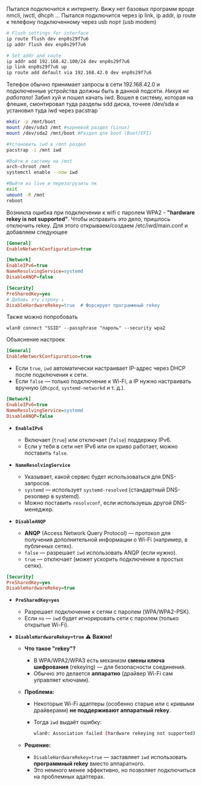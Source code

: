 Пытался подключится к интернету. Вижу нет базовых программ вроде nmcli, iwctl, dhcph ... Пытался подключится через ip link, ip addr, ip route к телефону подключенному через usb порт (usb modem)

```BASH
# Flush settings for interface
ip route flush dev enp0s29f7u6
ip addr flush dev enp0s29f7u6

# Set addr and route
ip addr add 192.168.42.100/24 dev enp0s29f7u6
ip link enp0s29f7u6 up
ip route add default via 192.168.42.0 dev enp0s29f7u6
```

Телефон обычно принимает запросы в сети 192.168.42.0 и подключенные устройства должны быть в данной подсети. 
*Нихуя не работало*! Забил хуй и пошел качать iwd. Вошел в систему, которая на флешке, смонтировал туда разделы sdd диска, точнее /dev/sda и установил туда iwd через pacstrap
`
```Bash
mkdir -p /mnt/boot
mount /dev/sda3 /mnt #корневой раздел (Linux)
mount /dev/sda2 /mnt/boot #Раздел для boot (Boot/EFI)

#Установить iwd в /mnt раздел
pacstrap -i /mnt iwd

#Войти в систему на /mnt
arch-chroot /mnt
systemctl enable --now iwd

#Выйти из live и перезагрузить пк
exit
umount -R /mnt
reboot
```

Возникла ошибка при подключении к wifi с паролем WPA2 - **"hardware rekey is not supported"**. Чтобы исправить это дело, пришлось отключить rekey. Для этого открываем/создаем /etc/iwd/main.conf и добавляем следующее

```ini
[General]
EnableNetworkConfiguration=true

[Network]
EnableIPv6=true
NameResolvingService=systemd
DisableANQP=false

[Security]
PreSharedKey=yes
# Добавь эту строку ↓
DisableHardwareRekey=true  # Форсирует программный rekey
```

Также можно попробовать

```shell
wlan0 connect "SSID" --passphrase "пароль" --security wpa2
```

Объяснение настроек

```ini
[General]
EnableNetworkConfiguration=true
```  
- Если `true`, `iwd` автоматически настраивает IP-адрес через DHCP после подключения к сети.  
- Если `false` — только подключение к Wi-Fi, а IP нужно настраивать вручную (`dhcpcd`, `systemd-networkd` и т. д.).  

```ini
[Network]
EnableIPv6=true
NameResolvingService=systemd
DisableANQP=false
```  

- **`EnableIPv6`**  
  - Включает (`true`) или отключает (`false`) поддержку IPv6.  
  - Если у тебя в сети нет IPv6 или он криво работает, можно поставить `false`.  

- **`NameResolvingService`**  
  - Указывает, какой сервис будет использоваться для DNS-запросов.  
  - `systemd` — использует `systemd-resolved` (стандартный DNS-резолвер в systemd).  
  - Можно поставить `resolvconf`, если используешь другой DNS-менеджер.  

- **`DisableANQP`**  
  - **ANQP** (Access Network Query Protocol) — протокол для получения дополнительной информации о Wi-Fi (например, в публичных сетях).  
  - `false` — разрешает `iwd` использовать ANQP (если нужно).  
  - `true` — отключает (может ускорить подключение в простых сетях).  

```ini
[Security]
PreSharedKey=yes
DisableHardwareRekey=true
```  

- **`PreSharedKey=yes`**  
  - Разрешает подключение к сетям с паролем (WPA/WPA2-PSK).  
  - Если `no` — `iwd` будет игнорировать сети с паролем (только открытые Wi-Fi).  

- **`DisableHardwareRekey=true`** ⚠️ **Важно!**  
  - **Что такое "rekey"?**  
    - В WPA/WPA2/WPA3 есть механизм **смены ключа шифрования** (rekeying) — для безопасности соединения.  
    - Обычно это делается **аппаратно** (драйвер Wi-Fi сам управляет ключами).  

  - **Проблема:**  
    - Некоторые Wi-Fi адаптеры (особенно старые или с кривыми драйверами) **не поддерживают аппаратный rekey**.  
    - Тогда `iwd` выдаёт ошибку:      

      ```bash
      wlan0: Association failed (hardware rekeying not supported)
      ```  

  - **Решение:**  
    - `DisableHardwareRekey=true` — заставляет `iwd` использовать **программный rekey** вместо аппаратного.  
    - Это немного менее эффективно, но позволяет подключиться на проблемных адаптерах.  
